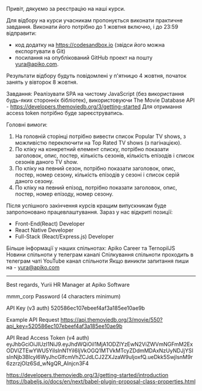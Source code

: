 Привіт, дякуємо за реєстрацію на наші курси.

Для відбору на курси учасникам пропонується виконати практичне завдання. Виконати його потрібно до 1 жовтня включно, і до 23:59 відправити:

- код додатку на https://codesandbox.io (звідси його можна експортувати в Git)
- посилання на опублікований GitHub проект
  на пошту yura@apiko.com.

Результати відбору будуть повідомлені у п'ятницю 4 жовтня, початок занять у вівторок 8 жовтня.

Завдання:
Реалізувати SPA на чистому JavaScript (без використання будь-яких сторонніх бібліотек), використовуючи The Movie Database API - https://developers.themoviedb.org/3/getting-started
Для отримання access token потрібно буде зареєструватись.

Головні вимоги:

1. На головній сторінці потрібно вивести список Popular TV shows, з можливістю переключити на Top Rated TV shows (з пагінацією).
2. По кліку на конкретний елемент списку, потрібно показати заголовок, опис, постер, кількість сезонів, кількість епізодів і список сезонів даного TV show.
3. По кліку на певний сезон, потрібно показати заголовок, опис, постер, номер сезону, кількість епізодів у сезоні і список серій даного сезону.
4. По кліку на певний епізод, потрібно показати заголовок, опис, постер, номер епізоду, номер сезону.

Після успішного закінчення курсів кращим випускникам буде запропоновано працевлаштування. Зараз у нас відкриті позиції:

- Front-End(React) Developer
- React Native Developer
- Full-Stack (React/Express.js) Developer

Більше інформації у наших спільнотах: Apiko Career та TernopilJS
Новини спільноти у телеграм каналі
Спілкування спільноти проходить в телеграм чаті
YouTube канал спільноти
Якщо виникли запитання пиши на - yura@apiko.com

---

Best regards,
Yurii
HR Manager at Apiko Software

mmm_corp
Password (4 characters minimum)

API Key (v3 auth)
520586ec107ebeef4af3a185ee10ae9b

Example API Request
https://api.themoviedb.org/3/movie/550?api_key=520586ec107ebeef4af3a185ee10ae9b

API Read Access Token (v4 auth)
eyJhbGciOiJIUzI1NiJ9.eyJhdWQiOiI1MjA1ODZlYzEwN2ViZWVmNGFmM2ExODVlZTEwYWU5YiIsInN1YiI6IjVkOGQ1MTVkMTcyZDdmMDAxNzUyNDJjYSIsInNjb3BlcyI6WyJhcGlfcmVhZCJdLCJ2ZXJzaW9uIjoxfQ.ueDkk5SwjlsnM9r6zzrzjOIz6Sd_wNgQR_AInjcn3F4

https://developers.themoviedb.org/3/getting-started/introduction
https://babeljs.io/docs/en/next/babel-plugin-proposal-class-properties.html
